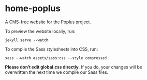 home-poplus
===========

A CMS-free website for the Poplus project.

To preview the website locally, run:

```shell
jekyll serve --watch
```

To compile the Sass stylesheets into CSS, run:

```shell
sass --watch assets/sass:css --style compressed
```

**Please don’t edit global.css directly.** If you do, your changes will be overwritten the next time we compile our Sass files.

